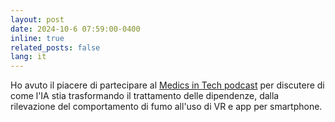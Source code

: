 ```yaml
---
layout: post
date: 2024-10-6 07:59:00-0400
inline: true
related_posts: false
lang: it
---
```


Ho avuto il piacere di partecipare al [Medics in Tech podcast](https://www.youtube.com/watch?v=5WKU46BPtfg) per discutere di come l'IA stia trasformando il trattamento delle dipendenze, dalla rilevazione del comportamento di fumo all'uso di VR e app per smartphone.

